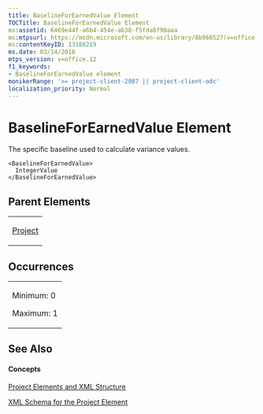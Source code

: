 ```yaml
---
title: BaselineForEarnedValue Element
TOCTitle: BaselineForEarnedValue Element
ms:assetid: 6469e44f-a6b4-454e-ab38-f5fda8f90aaa
ms:mtpsurl: https://msdn.microsoft.com/en-us/library/Bb968527(v=office.12)
ms:contentKeyID: 13188219
ms.date: 03/14/2018
mtps_version: v=office.12
f1_keywords:
- BaselineForEarnedValue element
monikerRange: '>= project-client-2007 || project-client-odc'
localization_priority: Normal
---
```


# BaselineForEarnedValue Element




The specific baseline used to calculate variance values.

    <BaselineForEarnedValue>
      IntegerValue
    </BaselineForEarnedValue>

## Parent Elements

<table>
<colgroup>
<col style="width: 100%" />
</colgroup>
<tbody>
<tr class="odd">
<td><p><a href="project-element.md">Project</a></p></td>
</tr>
</tbody>
</table>

## Occurrences

<table>
<colgroup>
<col style="width: 100%" />
</colgroup>
<tbody>
<tr class="odd">
<td><p>Minimum: 0</p>
<p>Maximum: 1</p></td>
</tr>
</tbody>
</table>

## See Also

#### Concepts

[Project Elements and XML Structure](project-elements-and-xml-structure.md)

[XML Schema for the Project Element](xml-schema-for-the-project-element.md)

